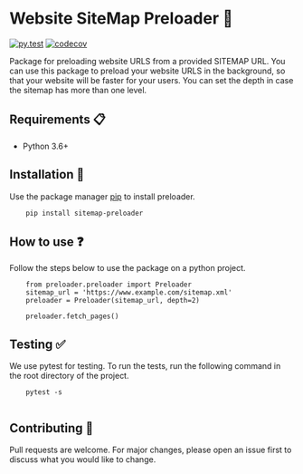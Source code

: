 # Website SiteMap Preloader :rocket:

[![py.test](https://github.com/andresgz/sitemap-preloader/actions/workflows/python.yml/badge.svg)](https://github.com/andresgz/sitemap-preloader/actions/workflows/python.yml)
[![codecov](https://codecov.io/gh/andresgz/sitemap-preloader/graph/badge.svg?token=LI47UU6BUA)](https://codecov.io/gh/andresgz/sitemap-preloader)

Package for preloading website URLS from a provided SITEMAP URL.
You can use this package to preload your website URLS in the background, so that your website will be faster for your users.
You can set the depth in case the sitemap has more than one level.

## Requirements :clipboard:
* Python 3.6+

## Installation :wrench:

Use the package manager [pip](https://pip.pypa.io/en/stable/) to install preloader.

```
    pip install sitemap-preloader
```

## How to use :question:

Follow the steps below to use the package on a python project.

```
    from preloader.preloader import Preloader
    sitemap_url = 'https://www.example.com/sitemap.xml'
    preloader = Preloader(sitemap_url, depth=2)

    preloader.fetch_pages()
```

## Testing :white_check_mark:

We use pytest for testing. To run the tests, run the following command in the root directory of the project.
    
```
    pytest -s
    
```

## Contributing :handshake:

Pull requests are welcome. For major changes, please open an issue first to discuss what you would like to change.
